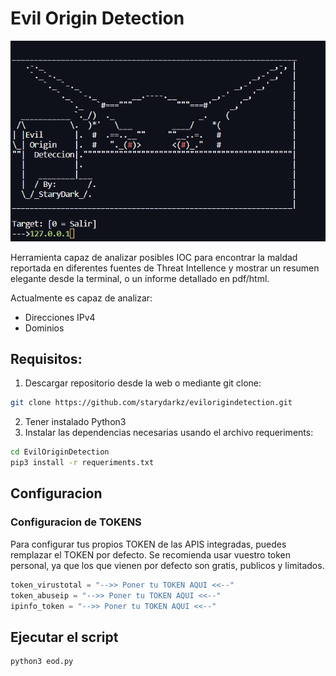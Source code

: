 # Evil Origin Detection
![](https://github.com/starydarkz/evilorigindetection/blob/main/image.png)


Herramienta capaz de analizar posibles IOC para encontrar la maldad reportada en diferentes fuentes de Threat Intellence y mostrar un resumen elegante desde la terminal, o un informe detallado en pdf/html.

Actualmente es capaz de analizar:
- Direcciones IPv4
- Dominios

## Requisitos:
1. Descargar repositorio desde la web o mediante git clone:
```bash
git clone https://github.com/starydarkz/evilorigindetection.git
```
2. Tener instalado Python3
3. Instalar las dependencias necesarias usando el archivo requeriments:
```bash
cd EvilOriginDetection
pip3 install -r requeriments.txt
```

## Configuracion

### Configuracion de TOKENS

Para configurar tus propios TOKEN de las APIS integradas, puedes remplazar el TOKEN por defecto. Se recomienda usar vuestro token personal, ya que los que vienen por defecto son gratis, publicos y limitados.

```python
token_virustotal = "-->> Poner tu TOKEN AQUI <<--"
token_abuseip = "-->> Poner tu TOKEN AQUI <<--"
ipinfo_token = "-->> Poner tu TOKEN AQUI <<--"
```



## Ejecutar el script
```bash
python3 eod.py
```
